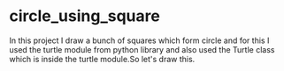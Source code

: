 # circle_using_square
In this project I draw a bunch of squares which form circle and for this I used the turtle module from python library and also used the Turtle class
which is inside the turtle module.So let's draw this.


